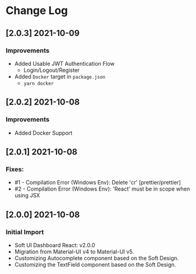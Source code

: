# Change Log

## [2.0.3] 2021-10-09
### Improvements

- Added Usable JWT Authentication Flow
  - Login/Logout/Register
- Added `Docker` target in `package.json`
  - `yarn docker`

## [2.0.2] 2021-10-08
### Improvements

- Added Docker Support

## [2.0.1] 2021-10-08
### Fixes:

- #1 - Compilation Error (Windows Env): Delete 'cr' [prettier/prettier]
- #2 - Compilation Error (Windows Env): 'React' must be in scope when using JSX

## [2.0.0] 2021-10-08
### Initial Import

- Soft UI Dashboard React: v2.0.0
- Migration from Material-UI v4 to Material-UI v5.
- Customizing Autocomplete component based on the Soft Design.
- Customizing the TextField component based on the Soft Design.
